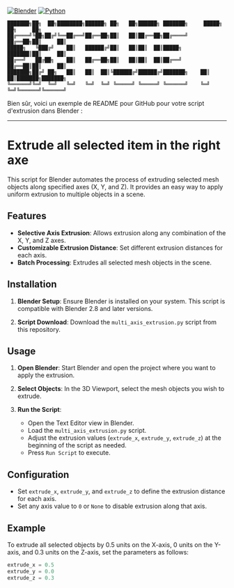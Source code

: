 [![Blender](https://img.shields.io/badge/Blender-3.6-orange.svg)](https://www.blender.org/download/releases/3-6/)
[![Python](https://img.shields.io/badge/Python-3.10.13-blue.svg)](https://www.python.org/downloads/release/python-31013/)
```
███████╗██╗  ██╗████████╗██████╗ ██╗   ██╗██████╗ ███████╗     █████╗ ██╗     ██╗     
██╔════╝╚██╗██╔╝╚══██╔══╝██╔══██╗██║   ██║██╔══██╗██╔════╝    ██╔══██╗██║     ██║     
█████╗   ╚███╔╝    ██║   ██████╔╝██║   ██║██║  ██║█████╗      ███████║██║     ██║     
██╔══╝   ██╔██╗    ██║   ██╔══██╗██║   ██║██║  ██║██╔══╝      ██╔══██║██║     ██║     
███████╗██╔╝ ██╗   ██║   ██║  ██║╚██████╔╝██████╔╝███████╗    ██║  ██║███████╗███████╗
╚══════╝╚═╝  ╚═╝   ╚═╝   ╚═╝  ╚═╝ ╚═════╝ ╚═════╝ ╚══════╝    ╚═╝  ╚═╝╚══════╝╚══════╝
```
Bien sûr, voici un exemple de README pour GitHub pour votre script d'extrusion dans Blender :

---

# Extrude all selected item in the right axe

This script for Blender automates the process of extruding selected mesh objects along specified axes (X, Y, and Z). It provides an easy way to apply uniform extrusion to multiple objects in a scene.

## Features

- **Selective Axis Extrusion**: Allows extrusion along any combination of the X, Y, and Z axes.
- **Customizable Extrusion Distance**: Set different extrusion distances for each axis.
- **Batch Processing**: Extrudes all selected mesh objects in the scene.

## Installation

1. **Blender Setup**:
   Ensure Blender is installed on your system. This script is compatible with Blender 2.8 and later versions.

2. **Script Download**:
   Download the `multi_axis_extrusion.py` script from this repository.

## Usage

1. **Open Blender**:
   Start Blender and open the project where you want to apply the extrusion.

2. **Select Objects**:
   In the 3D Viewport, select the mesh objects you wish to extrude.

3. **Run the Script**:
   - Open the Text Editor view in Blender.
   - Load the `multi_axis_extrusion.py` script.
   - Adjust the extrusion values (`extrude_x`, `extrude_y`, `extrude_z`) at the beginning of the script as needed.
   - Press `Run Script` to execute.

## Configuration

- Set `extrude_x`, `extrude_y`, and `extrude_z` to define the extrusion distance for each axis.
- Set any axis value to `0` or `None` to disable extrusion along that axis.

## Example

To extrude all selected objects by 0.5 units on the X-axis, 0 units on the Y-axis, and 0.3 units on the Z-axis, set the parameters as follows:

```python
extrude_x = 0.5
extrude_y = 0.0
extrude_z = 0.3
```